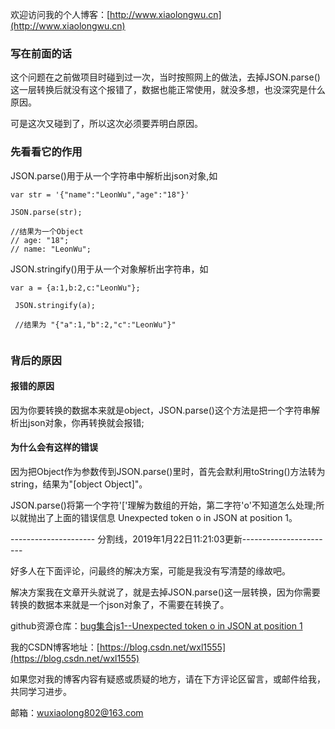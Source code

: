 欢迎访问我的个人博客：[http://www.xiaolongwu.cn](http://www.xiaolongwu.cn)

### 写在前面的话

这个问题在之前做项目时碰到过一次，当时按照网上的做法，去掉JSON.parse()这一层转换后就没有这个报错了，数据也能正常使用，就没多想，也没深究是什么原因。

可是这次又碰到了，所以这次必须要弄明白原因。

### 先看看它的作用
JSON.parse()用于从一个字符串中解析出json对象,如

```
var str = '{"name":"LeonWu","age":"18"}'

JSON.parse(str);

//结果为一个Object
// age: "18";
// name: "LeonWu";
```
JSON.stringify()用于从一个对象解析出字符串，如

```
var a = {a:1,b:2,c:"LeonWu"};
 
 JSON.stringify(a);
 
 //结果为 "{"a":1,"b":2,"c":"LeonWu"}"
 
```
### 背后的原因
#### 报错的原因
  
因为你要转换的数据本来就是object，JSON.parse()这个方法是把一个字符串解析出json对象，你再转换就会报错;

#### 为什么会有这样的错误

因为把Object作为参数传到JSON.parse()里时，首先会默利用toString()方法转为string，结果为"[object Object]"。

JSON.parse()将第一个字符'['理解为数组的开始，第二字符'o'不知道怎么处理;所以就抛出了上面的错误信息 Unexpected token o in JSON at position 1。


--------------------- 分割线，2019年1月22日11:21:03更新-----------------------

好多人在下面评论，问最终的解决方案，可能是我没有写清楚的缘故吧。

解决方案我在文章开头就说了，就是去掉JSON.parse()这一层转换，因为你需要转换的数据本来就是一个json对象了，不需要在转换了。



github资源仓库：[bug集合js1--Unexpected token o in JSON at position 1](https://github.com/LeonWuV/FE-blog-repository/blob/master/%E5%BC%80%E5%8F%91bug%E9%9B%86%E5%90%88/bug%E9%9B%86%E5%90%88js1--Unexpected%20token%20o%20in%20JSON%20at%20position%201.md)

我的CSDN博客地址：[https://blog.csdn.net/wxl1555](https://blog.csdn.net/wxl1555)

如果您对我的博客内容有疑惑或质疑的地方，请在下方评论区留言，或邮件给我，共同学习进步。

邮箱：wuxiaolong802@163.com
